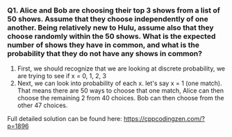 ### Q1. Alice and Bob are choosing their top 3 shows from a list of 50 shows. Assume that they choose independently of one another. Being relatively new to Hulu, assume also that they choose randomly within the 50 shows. What is the expected number of shows they have in common, and what is the probability that they do not have any shows in common?

1. First, we should recognize that we are looking at discrete probability, we are trying to see if x = 0, 1, 2, 3
2. Next, we can look into probability of each x. let's say x = 1 (one match). That means there are 50 ways to choose that one match, Alice can then choose the remaining 2 from 40 choices. Bob can then choose from the other 47 choices. 


Full detailed solution can be found here: https://cppcodingzen.com/?p=1896
